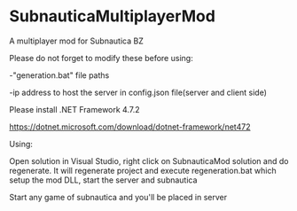 # SubnauticaMultiplayerMod
A multiplayer mod for Subnautica BZ

Please do not forget to modify these before using:

-"generation.bat" file paths

-ip address to host the server in config.json file(server and client side)



Please install .NET Framework 4.7.2

https://dotnet.microsoft.com/download/dotnet-framework/net472



Using:

Open solution in Visual Studio, right click on SubnauticaMod solution and do regenerate. It will regenerate project and execute regeneration.bat which setup the mod DLL, start the server and subnautica

Start any game of subnautica and you'll be placed in server

